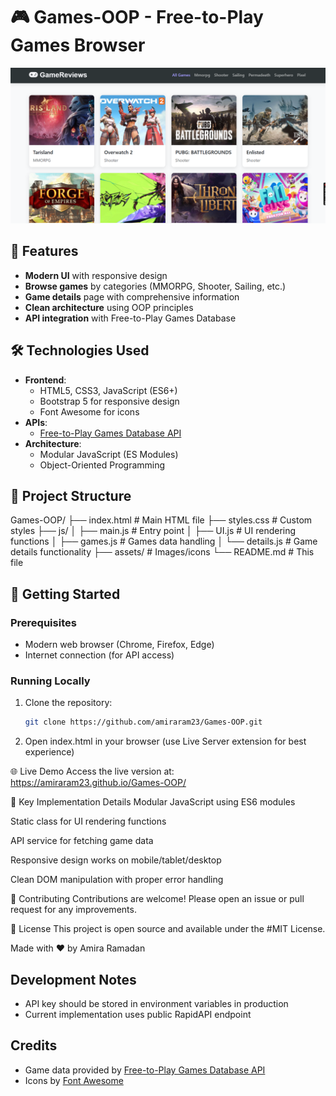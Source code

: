 # 🎮 Games-OOP - Free-to-Play Games Browser

![Website Screenshot](screenshot.png) 

## 🌟 Features

- **Modern UI** with responsive design
- **Browse games** by categories (MMORPG, Shooter, Sailing, etc.)
- **Game details** page with comprehensive information
- **Clean architecture** using OOP principles
- **API integration** with Free-to-Play Games Database

## 🛠️ Technologies Used

- **Frontend**: 
  - HTML5, CSS3, JavaScript (ES6+)
  - Bootstrap 5 for responsive design
  - Font Awesome for icons
- **APIs**:
  - [Free-to-Play Games Database API](https://rapidapi.com/digiwalls/api/free-to-play-games-database)
- **Architecture**:
  - Modular JavaScript (ES Modules)
  - Object-Oriented Programming

## 📂 Project Structure
Games-OOP/
├── index.html # Main HTML file
├── styles.css # Custom styles
├── js/
│ ├── main.js # Entry point
│ ├── UI.js # UI rendering functions
│ ├── games.js # Games data handling
│ └── details.js # Game details functionality
├── assets/ # Images/icons
└── README.md # This file

## 🚀 Getting Started

### Prerequisites
- Modern web browser (Chrome, Firefox, Edge)
- Internet connection (for API access)

### Running Locally
1. Clone the repository:
   ```bash
   git clone https://github.com/amiraram23/Games-OOP.git

2. Open index.html in your browser (use Live Server extension for best experience)

🌐 Live Demo
Access the live version at:
https://amiraram23.github.io/Games-OOP/

📝 Key Implementation Details
Modular JavaScript using ES6 modules

Static class for UI rendering functions

API service for fetching game data

Responsive design works on mobile/tablet/desktop

Clean DOM manipulation with proper error handling

🤝 Contributing
Contributions are welcome! Please open an issue or pull request for any improvements.

📜 License
This project is open source and available under the #MIT License.

Made with ❤️ by Amira Ramadan

## Development Notes
- API key should be stored in environment variables in production
- Current implementation uses public RapidAPI endpoint

## Credits
- Game data provided by [Free-to-Play Games Database API](https://rapidapi.com/digiwalls/api/free-to-play-games-database)
- Icons by [Font Awesome](https://fontawesome.com)
